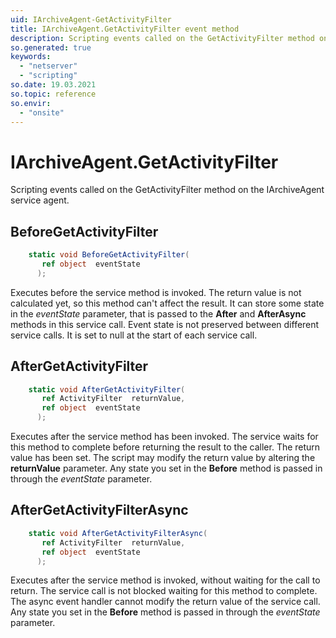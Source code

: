 ```yaml
---
uid: IArchiveAgent-GetActivityFilter
title: IArchiveAgent.GetActivityFilter event method
description: Scripting events called on the GetActivityFilter method on the IArchiveAgent service agent.
so.generated: true
keywords:
  - "netserver"
  - "scripting"
so.date: 19.03.2021
so.topic: reference
so.envir:
  - "onsite"
---
```

# IArchiveAgent.GetActivityFilter

Scripting events called on the <see cref='M:SuperOffice.CRM.Services.IArchiveAgent.GetActivityFilter'>GetActivityFilter</see> method on the <see cref='IArchiveAgent'>IArchiveAgent</see>  service agent.

## BeforeGetActivityFilter
```cs
    static void BeforeGetActivityFilter(
       ref object  eventState
      );
```
Executes before the service method is invoked.
The return value is not calculated yet, so this method can't affect the result.
It can store some state in the *eventState* parameter, that is passed to the **After** and **AfterAsync** methods in this service call.
Event state is not preserved between different service calls. It is set to null at the start of each service call.
## AfterGetActivityFilter
```cs
    static void AfterGetActivityFilter(
       ref ActivityFilter  returnValue,
       ref object  eventState
      );
```
Executes after the service method has been invoked. The service waits for this method to complete before returning the result to the caller.
The return value has been set. The script may modify the return value by altering the **returnValue** parameter.
Any state you set in the **Before** method is passed in through the *eventState* parameter.
## AfterGetActivityFilterAsync
```cs
    static void AfterGetActivityFilterAsync(
       ref ActivityFilter  returnValue,
       ref object  eventState
      );
```
Executes after the service method is invoked, without waiting for the call to return.
The service call is not blocked waiting for this method to complete.
The async event handler cannot modify the return value of the service call.
Any state you set in the **Before** method is passed in through the *eventState* parameter.


